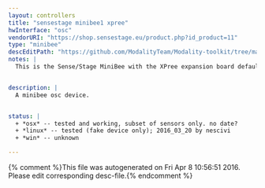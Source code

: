```yaml
---
layout: controllers
title: "sensestage minibee1 xpree"
hwInterface: "osc"
vendorURI: "https://shop.sensestage.eu/product.php?id_product=11"
type: "minibee"
descEditPath: "https://github.com/ModalityTeam/Modality-toolkit/tree/master/Modality/MKtlDescriptions//sensestage-minibee1-xpree.desc.scd"
notes: |
  This is the Sense/Stage MiniBee with the XPree expansion board default configuration (3)


description: |
  A minibee osc device.


status: |
  + *osx* -- tested and working, subset of sensors only. no date?
  + *linux* -- tested (fake device only); 2016_03_20 by nescivi
  + *win* -- unknown

---
```

{% comment %}This file was autogenerated on Fri Apr  8 10:56:51 2016. Please edit corresponding desc-file.{% endcomment %}